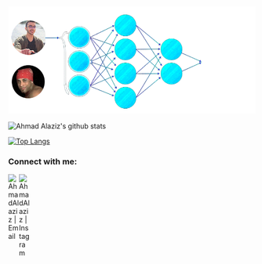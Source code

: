 ![image](https://github.com/Ahmad-Alaziz/Ahmad-Alaziz/blob/main/gif.gif)


![Ahmad Alaziz's github stats](https://github-readme-stats.vercel.app/api?username=Ahmad-Alaziz&show_icons=true&count_private=true&hide=prs,issues,contribs)

[![Top Langs](https://github-readme-stats.vercel.app/api/top-langs/?username=Ahmad-Alaziz&layout=compact)](https://github.com/Ahmad-Alaziz/github-readme-stats)


### Connect with me:
[<img align="left" alt="AhmadAlaziz | Email" width="22px" src="https://cdn.jsdelivr.net/npm/simple-icons@v3/icons/gmail.svg" />](mailto:aha.k.aziz@gmail.com)
[<img align="left" alt="AhmadAlaziz | Instagram" width="22px" src="https://cdn.jsdelivr.net/npm/simple-icons@v3/icons/instagram.svg" />](https://www.instagram.com/a7mad_al3aziz/)
